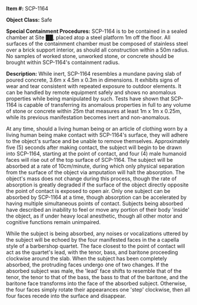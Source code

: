 **Item #:** SCP-1164

**Object Class:** Safe

**Special Containment Procedures:** SCP-1164 is to be contained in a sealed chamber at Site ██, placed atop a steel platform 1m off the floor. All surfaces of the containment chamber must be composed of stainless steel over a brick support interior, as should all construction within a 50m radius. No samples of worked stone, unworked stone, or concrete should be brought within SCP-1164's containment radius.

**Description:** While inert, SCP-1164 resembles a mundane paving slab of poured concrete, 3.6m x 4.5m x 0.3m in dimensions. It exhibits signs of wear and tear consistent with repeated exposure to outdoor elements. It can be handled by remote equipment safely and shows no anomalous properties while being manipulated by such. Tests have shown that SCP-1164 is capable of transferring its anomalous properties in full to any volume of stone or concrete within 25m that measures at least 1m x 1m x 0.25m, while its previous manifestation becomes inert and non-anomalous.

At any time, should a living human being or an article of clothing worn by a living human being make contact with SCP-1164's surface, they will adhere to the object's surface and be unable to remove themselves. Approximately five (5) seconds after making contact, the subject will begin to be drawn into SCP-1164, starting at the point of contact, and four (4) male humanoid faces will rise out of the top surface of SCP-1164. The subject will be absorbed at a rate of 10cm/minute, during which only physical separation from the surface of the object via amputation will halt the absorption. The object's mass does not change during this process, though the rate of absorption is greatly degraded if the surface of the object directly opposite the point of contact is exposed to open air. Only one subject can be absorbed by SCP-1164 at a time, though absorption can be accelerated by having multiple simultaneous points of contact. Subjects being absorbed have described an inability to feel or move any portion of their body 'inside' the object, as if under heavy local anesthetic, though all other motor and cognitive functions remain unimpaired.

While the subject is being absorbed, any noises or vocalizations uttered by the subject will be echoed by the four manifested faces in the a capella style of a barbershop quartet. The face closest to the point of contact will act as the quartet's lead, with the tenor, bass, and baritone proceeding clockwise around the slab. When the subject has been completely absorbed, the protruding faces undergo one of two changes. If the absorbed subject was male, the 'lead' face shifts to resemble that of the tenor, the tenor to that of the bass, the bass to that of the baritone, and the baritone face transforms into the face of the absorbed subject. Otherwise, the four faces simply rotate their appearances one 'step' clockwise, then all four faces recede into the surface and disappear.